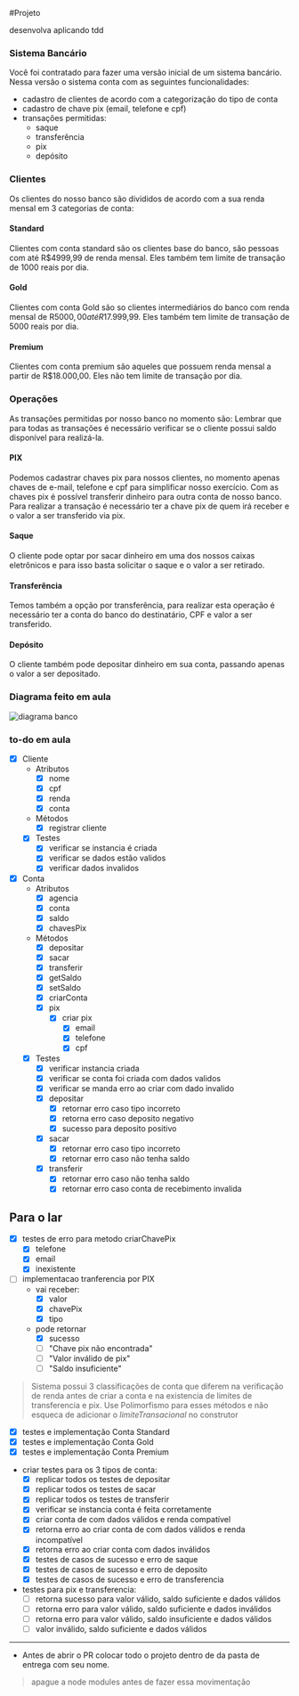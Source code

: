 #Projeto

desenvolva aplicando tdd

### Sistema Bancário

Você foi contratado para fazer uma versão inicial de um sistema bancário. Nessa versão o sistema conta com as seguintes funcionalidades:
- cadastro de clientes de acordo com a categorização do tipo de conta
- cadastro de chave pix (email, telefone e cpf)
- transações permitidas:
  - saque
  - transferência
  - pix
  - depósito

### Clientes
Os clientes do nosso banco são divididos de acordo com a sua renda mensal em 3 categorias de conta:
#### Standard
Clientes com conta standard são os clientes base do banco, são pessoas com até R$4999,99 de renda mensal. 
Eles também tem limite de transação de 1000 reais por dia.

#### Gold
Clientes com conta Gold são so clientes intermediários do banco com renda mensal de R$5000,00 até R$17.999,99. 
Eles também tem limite de transação de 5000 reais por dia.

#### Premium
Clientes com conta premium são aqueles que possuem renda mensal a partir de R$18.000,00.
Eles não tem limite de transação por dia.

### Operações
As transações permitidas por nosso banco no momento são:
Lembrar que para todas as transações é necessário verificar se o cliente possui saldo disponível para realizá-la.

#### PIX
Podemos cadastrar chaves pix para nossos clientes, no momento apenas chaves de e-mail, telefone e cpf para simplificar nosso exercício. Com as chaves pix é possível transferir dinheiro para outra conta de nosso banco. Para realizar a transação é necessário ter a chave pix de quem irá receber e o valor a ser transferido via pix.

#### Saque
O cliente pode optar por sacar dinheiro em uma dos nossos caixas eletrônicos e para isso basta solicitar o saque e o valor a ser retirado.

#### Transferência
Temos também a opção por transferência, para realizar esta operação é necessário ter a conta do banco do destinatário, CPF e valor a ser transferido.

#### Depósito
O cliente também pode depositar dinheiro em sua conta, passando apenas o valor a ser depositado.

### Diagrama feito em aula
  <img src="../../assets/diagrama_bancao.png" alt="diagrama banco" >

### to-do em aula
- [x] Cliente
  - Atributos
    - [x] nome
    - [x] cpf
    - [x] renda
    - [x] conta
  - Métodos
    - [x] registrar cliente
  - [x] Testes
    - [x] verificar se instancia é criada
    - [x] verificar se dados estão validos
    - [x] verificar dados invalidos

- [x] Conta
  - Atributos
    - [x] agencia
    - [x] conta
    - [x] saldo
    - [x] chavesPix
  - Métodos
    - [x] depositar
    - [x] sacar
    - [x] transferir
    - [x] getSaldo
    - [x] setSaldo
    - [x] criarConta
    - [x] pix
      - [x] criar pix
        - [x] email
        - [x] telefone
        - [x] cpf
  - [x] Testes
    - [x] verificar instancia criada
    - [x] verificar se conta foi criada com dados validos
    - [x] verificar se manda erro ao criar com dado invalido
    - [x] depositar 
      - [x] retornar erro caso tipo incorreto
      - [x] retorna erro caso deposito negativo
      - [x] sucesso para deposito positivo 
    - [x] sacar 
      - [x] retornar erro caso tipo incorreto
      - [x] retornar erro caso não tenha saldo
    - [x] transferir
      - [x] retornar erro caso não tenha saldo
      - [x] retornar erro caso conta de recebimento invalida

## Para o lar
- [x] testes de erro para metodo criarChavePix 
  - [x] telefone
  - [x] email
  - [x] inexistente
- [ ] implementacao tranferencia por PIX
  - vai receber:
    - [x] valor
    - [x] chavePix
    - [x] tipo
  - pode retornar
    - [x] sucesso
    - [ ] "Chave pix não encontrada"
    - [ ] "Valor inválido de pix"
    - [ ] "Saldo insuficiente"
> Sistema possui 3 classificações de conta que diferem na verificação de renda antes de criar a conta e na existencia de limites de transferencia e pix. Use Polimorfismo para esses métodos e não esqueca de adicionar o *limiteTransacional* no construtor 
- [x] testes e implementação Conta Standard
- [x] testes e implementação Conta Gold 
- [x] testes e implementação Conta Premium
- criar testes para os 3 tipos de conta: 
  - [x] replicar todos os testes de depositar
  - [x] replicar todos os testes de sacar
  - [x] replicar todos os testes de transferir
  - [x] verificar se instancia conta é feita corretamente
  - [x] criar conta de com dados válidos e renda compatível
  - [x] retorna erro ao criar conta de com dados válidos e renda incompatível
  - [x] retorna erro ao criar conta com dados inválidos
  - [x] testes de casos de sucesso e erro de saque 
  - [x] testes de casos de sucesso e erro de deposito 
  - [x] testes de casos de sucesso e erro de transferencia
- testes para pix e transferencia:
  - [ ] retorna sucesso para valor válido, saldo suficiente e dados válidos
  - [ ] retorna erro para valor válido, saldo suficiente e dados inválidos
  - [ ] retorna erro para valor válido, saldo insuficiente e dados válidos
  - [ ] valor inválido, saldo suficiente e dados válidos

---
- Antes de abrir o PR colocar todo o projeto dentro de da pasta de entrega com seu nome.
> apague a node modules antes de fazer essa movimentação 